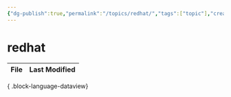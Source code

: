 ```yaml
---
{"dg-publish":true,"permalink":"/topics/redhat/","tags":["topic"],"created":"2024-11-30T14:08","updated":"2024-11-30T14:10"}
---
```


# redhat

| File | Last Modified |
| ---- | ------------- |

{ .block-language-dataview}


